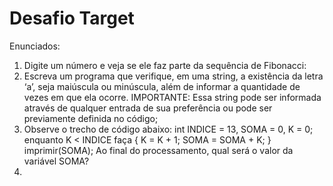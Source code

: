 # Desafio Target
Enunciados:
1. Digite um número e veja se ele faz parte da sequência de Fibonacci:
2. Escreva um programa que verifique, em uma string, a existência da letra ‘a’, seja maiúscula ou minúscula, além de informar a quantidade de vezes em que ela ocorre.
IMPORTANTE: Essa string pode ser informada através de qualquer entrada de sua preferência ou pode ser previamente definida no código;
3. Observe o trecho de código abaixo:
int INDICE = 13, SOMA = 0, K = 0; enquanto K < INDICE faça { K = K + 1; SOMA = SOMA + K; } imprimir(SOMA);
Ao final do processamento, qual será o valor da variável SOMA?
4.
